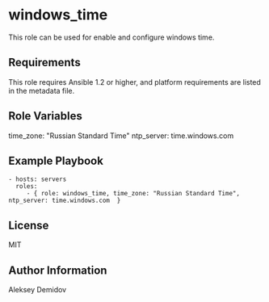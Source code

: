 windows_time
=========

This role can be used for enable and configure windows time.

Requirements
------------

This role requires Ansible 1.2 or higher, and platform requirements are listed in the metadata file.

Role Variables
--------------

time_zone: "Russian Standard Time"
ntp_server: time.windows.com

Example Playbook
----------------

    - hosts: servers
      roles:
         - { role: windows_time, time_zone: "Russian Standard Time", ntp_server: time.windows.com  }

License
-------

MIT

Author Information
------------------

Aleksey Demidov